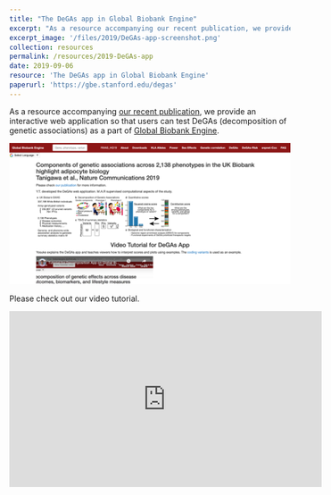 ```yaml
---
title: "The DeGAs app in Global Biobank Engine"
excerpt: "As a resource accompanying our recent publication, we provide an interactive web application so that users can test DeGAs (decomposition of genetic associations)."
excerpt_image: '/files/2019/DeGAs-app-screenshot.png'
collection: resources
permalink: /resources/2019-DeGAs-app
date: 2019-09-06
resource: 'The DeGAs app in Global Biobank Engine'
paperurl: 'https://gbe.stanford.edu/degas'
---
```


As a resource accompanying [our recent publication](/publication/2019-09-06-DeGAs), we provide an interactive web application so that users can test DeGAs (decomposition of genetic associations) as a part of [Global Biobank Engine](https://gbe.stanford.edu/).

![DeGAs app image](/files/2019/DeGAs-app-screenshot.png)

Please check out our video tutorial.

<iframe width="560" height="315" src="https://www.youtube.com/embed/vI89vgU4oSE" frameborder="0" allow="accelerometer; autoplay; encrypted-media; gyroscope; picture-in-picture" allowfullscreen></iframe>
